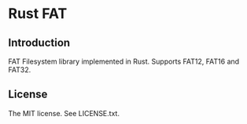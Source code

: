 Rust FAT
========

Introduction
------------

FAT Filesystem library implemented in Rust. Supports FAT12, FAT16 and FAT32.

License
-------
The MIT license. See LICENSE.txt.
